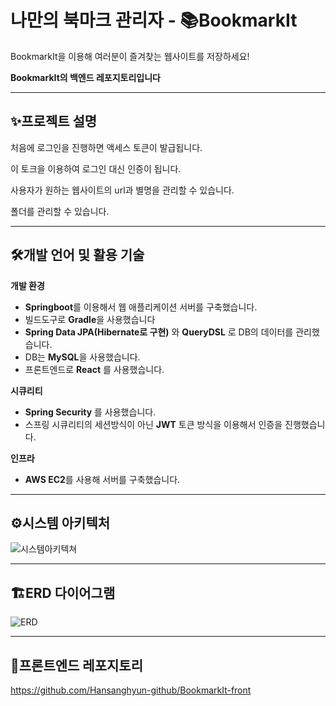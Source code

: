 # 나만의 북마크 관리자 - 📚BookmarkIt
BookmarkIt을 이용해 여러분이 즐겨찾는 웹사이트를 저장하세요!

**BookmarkIt의 백엔드 레포지토리입니다**

---

## ✨프로젝트 설명
처음에 로그인을 진행하면 액세스 토큰이 발급됩니다.

이 토크을 이용하여 로그인 대신 인증이 됩니다.

사용자가 원하는 웹사이트의 url과 별명을 관리할 수 있습니다.

폴더를 관리할 수 있습니다.

---

## 🛠️개발 언어 및 활용 기술

**개발 환경**

- **Springboot**를 이용해서 웹 애플리케이션 서버를 구축했습니다.
- 빌드도구로 **Gradle**을 사용했습니다
- **Spring Data JPA(Hibernate로 구현)** 와 **QueryDSL** 로 DB의 데이터를 관리했습니다.
- DB는 **MySQL**을 사용했습니다.
- 프론트엔드로 **React** 를 사용했습니다.

**시큐리티**

- **Spring Security** 를 사용했습니다.
- 스프링 시큐리티의 세션방식이 아닌 **JWT** 토큰 방식을 이용해서 인증을 진행했습니다.

**인프라**

- **AWS EC2**를 사용해 서버를 구축했습니다.

---

## ⚙시스템 아키텍처
![시스템아키텍쳐](https://github.com/Hansanghyun-github/BookmarkIt/assets/56988779/29b88ff8-1014-4b93-b884-e5bcb7547899)

---

## 🏗️ERD 다이어그램
![ERD](https://github.com/Hansanghyun-github/BookmarkIt/assets/56988779/c0269eb7-18d7-49e7-87b4-ec6970368a38)



---

## 💼프론트엔드 레포지토리
https://github.com/Hansanghyun-github/BookmarkIt-front

